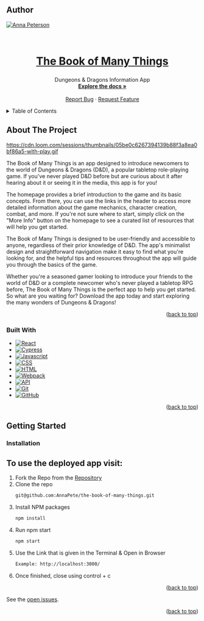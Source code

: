 <a name="readme-top"></a>

## Author
 [![Anna Peterson][Anna-badge]][Anna-url]

<br />

  <a href="https://github.com/AnnaPete/the-book-of-many-things">
    <h1 align="center">The Book of Many Things</h1>
  </a>

<h3 align="center"></h3>

  <p align="center">
    Dungeons & Dragons Information App 
    <br />
    <a href="https://github.com/AnnaPete/the-book-of-many-things"><strong>Explore the docs »</strong></a>
    <br />
    <br />
    <a href="https://github.com/AnnaPete/the-book-of-many-things/issues">Report Bug</a>
    ·
    <a href="https://github.com/AnnaPete/the-book-of-many-things/issues">Request Feature</a>
  </p>
</div>

<details>
  <summary>Table of Contents</summary>
  <ol>
    <li>
      <a href="#about-the-project">About The Project</a>
      <ul>
        <li><a href="#built-with">Built With</a></li>
      </ul>
    </li>
    <li>
      <a href="#getting-started">Getting Started</a>
      <ul>
        <li><a href="#installation">Installation</a></li>
      </ul>
    </li>
  </ol>
</details>

## About The Project

https://cdn.loom.com/sessions/thumbnails/05be0c6267394139b88f3a8ea0bf86a5-with-play.gif


The Book of Many Things is an app designed to introduce newcomers to the world of Dungeons & Dragons (D&D), a popular tabletop role-playing game. If you've never played D&D before but are curious about it after hearing about it or seeing it in the media, this app is for you!

The homepage provides a brief introduction to the game and its basic concepts. From there, you can use the links in the header to access more detailed information about the game mechanics, character creation, combat, and more. If you're not sure where to start, simply click on the "More Info" button on the homepage to see a curated list of resources that will help you get started.

The Book of Many Things is designed to be user-friendly and accessible to anyone, regardless of their prior knowledge of D&D. The app's minimalist design and straightforward navigation make it easy to find what you're looking for, and the helpful tips and resources throughout the app will guide you through the basics of the game.

Whether you're a seasoned gamer looking to introduce your friends to the world of D&D or a complete newcomer who's never played a tabletop RPG before, The Book of Many Things is the perfect app to help you get started. So what are you waiting for? Download the app today and start exploring the many wonders of Dungeons & Dragons!

<p align="right">(<a href="#readme-top">back to top</a>)</p>

### Built With
- [![React][React]][react-url] 
- [![Cypress]][Cypress-url]
- [![Javascript][javascript.js]][javascript-url]
- [![CSS][css]][css-url]
- [![HTML][html]][html-url]
- [![Webpack][webpack]][webpack-url]
- [![API][api]][api-url]
- [![Git][git]][git-url]
- [![GitHub][github]][github-url]

<p align="right">(<a href="#readme-top">back to top</a>)</p>

## Getting Started

### Installation
## To use the deployed app visit: 

1. Fork the Repo from the [Repository](https://github.com/AnnaPete/the-book-of-many-things)
2. Clone the repo
   ```sh
   git@github.com:AnnaPete/the-book-of-many-things.git
   ```
3. Install NPM packages
   ```sh
   npm install
   ```
4. Run npm start
   ```sh
   npm start
   ```
5. Use the Link that is given in the Terminal & Open in Browser
   ```sh
   Example: http://localhost:3000/
   ```
6. Once finished, close using control + c

<p align="right">(<a href="#readme-top">back to top</a>)</p>


See the [open issues](https://github.com/AnnaPete/the-book-of-many-things/issues).


<p align="right">(<a href="#readme-top">back to top</a>)</p>

[Anna-badge]: https://img.shields.io/badge/-Anna%20Peterson-Purple
[Anna-url]: https://github.com/AnnaPete
[React]: https://img.shields.io/badge/-ReactJs-61DAFB?logo=react&logoColor=white&style=for-the-badge
[react-url]: https://reactjs.org/
[mocha]: https://img.shields.io/badge/Mocha-FF2D20?style=for-the-badge&logo=mocha&logoColor=white
[mocha-url]: https://mochajs.org/
[Cypress]: https://img.shields.io/badge/CYPRESS-000000?style=for-the-badge&logo=cypress&logoColor=purple
[Cypress-url]: https://www.cypress.io/
[chai]: https://img.shields.io/badge/Chai-20232A?style=for-the-badge&logo=chai&logoColor=61DAFB
[chai-url]: https://www.chaijs.com/
[webpack]: https://img.shields.io/badge/Webpack-563D7C?style=for-the-badge&logo=webpack&logoColor=white
[webpack-url]: https://webpack.js.org/
[css]: https://img.shields.io/badge/CSS-000000?style=for-the-badge&logo=css&logoColor=white
[css-url]: https://www.w3.org/Style/CSS/Overview.en.html
[html]: https://img.shields.io/badge/HTML-4A4A55?style=for-the-badge&logo=HTML&logoColor=FF3E00
[html-url]: https://www.w3schools.com/howto/howto_make_a_website.asp
[javascript.js]: https://img.shields.io/badge/JavaScript-0769AD?style=for-the-badge&logo=javascript&logoColor=white
[javascript-url]: https://www.javascript.com/
[api]: https://img.shields.io/badge/API-15EA75?style=for-the-badge&logo=HTML&logoColor=FF3E00
[api-url]: https://www.w3schools.com/js/js_api_intro.asp
[github]: https://img.shields.io/badge/GitHub-22043C?style=for-the-badge&logo=github&logoColor=FF3E00
[github-url]: https://github.com/
[git]: https://img.shields.io/badge/Git-2E0305?style=for-the-badge&logo=git&logoColor=FF3E00
[git-url]: https://git-scm.com/

